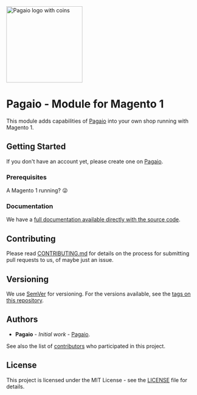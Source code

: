 <img src="https://raw.githubusercontent.com/pagaio-lab/magento1/master/pagaio.jpg" alt="Pagaio logo with coins" width="200px" height="200px" />

# Pagaio - Module for Magento 1

This module adds capabilities of [Pagaio][pagaio] into your own shop running with Magento 1.

## Getting Started

If you don't have an account yet, please create one on [Pagaio][pagaio].

### Prerequisites

A Magento 1 running? 😜

### Documentation

We have a [full documentation available directly with the source code](./docs).

## Contributing

Please read [CONTRIBUTING.md](./docs/CONTRIBUTING.md) for details on the process for submitting pull requests to us, of maybe just an issue.

## Versioning

We use [SemVer](http://semver.org/) for versioning. For the versions available, see the [tags on this repository](https://github.com/pagaio-lab/magento1/tags).

## Authors

* **Pagaio** - *Initial work* - [Pagaio][pagaio].

See also the list of [contributors](https://github.com/pagaio-lab/magento1/contributors) who participated in this project.

## License

This project is licensed under the MIT License - see the [LICENSE](./LICENSE) file for details.

[pagaio]: https://pagaio.com